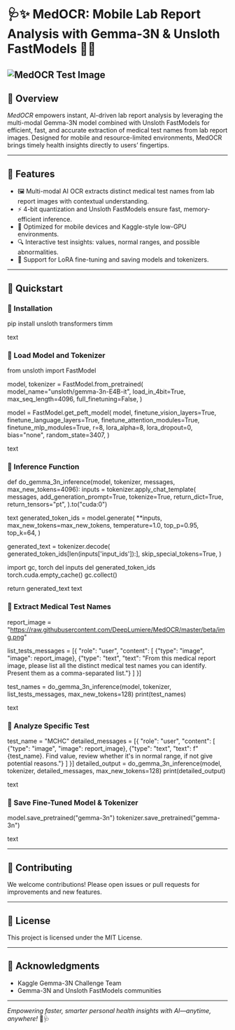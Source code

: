 # 🩺✨ MedOCR: Mobile Lab Report Analysis with Gemma-3N & Unsloth FastModels 🚀📲

![MedOCR Test Image](https://raw.githubusercontent.com/DeepLumiere/MedOCR/blob/main/labimage.png)
---

## 🌟 Overview

*MedOCR* empowers instant, AI-driven lab report analysis by leveraging the multi-modal Gemma-3N model combined with Unsloth FastModels for efficient, fast, and accurate extraction of medical test names from lab report images. Designed for mobile and resource-limited environments, MedOCR brings timely health insights directly to users’ fingertips.

---

## 🎯 Features

- 🖼 Multi-modal AI OCR extracts distinct medical test names from lab report images with contextual understanding.
- ⚡ 4-bit quantization and Unsloth FastModels ensure fast, memory-efficient inference.
- 📱 Optimized for mobile devices and Kaggle-style low-GPU environments.
- 🔍 Interactive test insights: values, normal ranges, and possible abnormalities.
- 💾 Support for LoRA fine-tuning and saving models and tokenizers.

---

## 🚀 Quickstart

### ⿡ Installation

pip install unsloth transformers timm

text

### ⿢ Load Model and Tokenizer

from unsloth import FastModel

model, tokenizer = FastModel.from_pretrained(
model_name="unsloth/gemma-3n-E4B-it",
load_in_4bit=True,
max_seq_length=4096,
full_finetuning=False,
)

model = FastModel.get_peft_model(
model,
finetune_vision_layers=True,
finetune_language_layers=True,
finetune_attention_modules=True,
finetune_mlp_modules=True,
r=8,
lora_alpha=8,
lora_dropout=0,
bias="none",
random_state=3407,
)

text

### ⿣ Inference Function

def do_gemma_3n_inference(model, tokenizer, messages, max_new_tokens=4096):
inputs = tokenizer.apply_chat_template(
messages,
add_generation_prompt=True,
tokenize=True,
return_dict=True,
return_tensors="pt",
).to("cuda:0")

text
generated_token_ids = model.generate(
    **inputs,
    max_new_tokens=max_new_tokens,
    temperature=1.0, top_p=0.95, top_k=64,
)

generated_text = tokenizer.decode(
    generated_token_ids[len(inputs['input_ids']):],
    skip_special_tokens=True,
)

import gc, torch
del inputs
del generated_token_ids
torch.cuda.empty_cache()
gc.collect()

return generated_text
text

### ⿤ Extract Medical Test Names

report_image = "https://raw.githubusercontent.com/DeepLumiere/MedOCR/master/beta/img.png"

list_tests_messages = [{
"role": "user",
"content": [
{"type": "image", "image": report_image},
{"type": "text", "text": "From this medical report image, please list all the distinct medical test names you can identify. Present them as a comma-separated list."}
]
}]

test_names = do_gemma_3n_inference(model, tokenizer, list_tests_messages, max_new_tokens=128)
print(test_names)

text

### ⿥ Analyze Specific Test

test_name = "MCHC"
detailed_messages = [{
"role": "user",
"content": [
{"type": "image", "image": report_image},
{"type": "text", "text": f"{test_name}. Find value, review whether it's in normal range, if not give potential reasons."}
]
}]
detailed_output = do_gemma_3n_inference(model, tokenizer, detailed_messages, max_new_tokens=128)
print(detailed_output)

text

### ⿦ Save Fine-Tuned Model & Tokenizer

model.save_pretrained("gemma-3n")
tokenizer.save_pretrained("gemma-3n")

text

---

## 🤝 Contributing

We welcome contributions! Please open issues or pull requests for improvements and new features.

---

## 📜 License

This project is licensed under the MIT License.

---

## 🙏 Acknowledgments

- Kaggle Gemma-3N Challenge Team  
- Gemma-3N and Unsloth FastModels communities  

---

*Empowering faster, smarter personal health insights with AI—anytime, anywhere!* 🚀🩺
